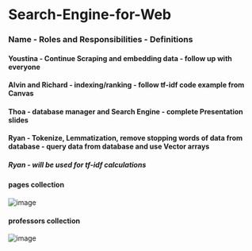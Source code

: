 # Search-Engine-for-Web

### Name - Roles and Responsibilities - Definitions
#### Youstina - Continue Scraping and embedding data - follow up with everyone
#### Alvin and Richard - indexing/ranking - follow tf-idf code example from Canvas
#### Thoa - database manager and Search Engine - complete Presentation slides
#### Ryan - Tokenize, Lemmatization, remove stopping words of data from database - query data from database and use Vector arrays
##### Ryan - will be used for tf-idf calculations

#### pages collection
![image](https://github.com/yngerges-pro/Search-Engine-for-Web/assets/102266055/72b3ce5a-57db-49f0-92df-a15c50932fdc)

#### professors collection
![image](https://github.com/yngerges-pro/Search-Engine-for-Web/assets/102266055/e3864744-214b-4970-a127-10fbe4acd0e9)

